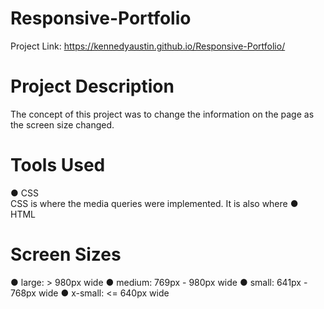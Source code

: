 # Responsive-Portfolio

Project Link:
https://kennedyaustin.github.io/Responsive-Portfolio/

# Project Description
The concept of this project was to change the information on the page as the screen size changed.

# Tools Used
● CSS <br>
CSS is where the media queries were implemented. It is also where 
● HTML

# Screen Sizes 
● large: > 980px wide
● medium: 769px - 980px wide
● small: 641px - 768px wide
● x-small: <= 640px wide
